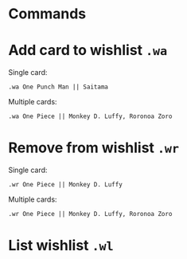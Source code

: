 # Commands

# Add card to wishlist `.wa`
Single card:
```
.wa One Punch Man || Saitama
``` 

Multiple cards:
```
.wa One Piece || Monkey D. Luffy, Roronoa Zoro
```

# Remove from wishlist `.wr`
Single card:
```
.wr One Piece || Monkey D. Luffy
``` 

Multiple cards:
```
.wr One Piece || Monkey D. Luffy, Roronoa Zoro
```

# List wishlist `.wl`
